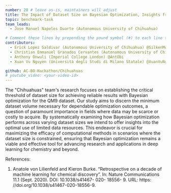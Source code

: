 ```yaml
---
number: 28 # leave as-is, maintainers will adjust
title: The Impact of Dataset Size on Bayesian Optimization, Insights from the QM9 Dataset
topic: benchmark-task
team_leads:
  - Jose Manuel Napoles Duarte (Autonomous University of Chihuahua)

# Comment these lines by prepending the pound symbol (#) to each line to hide these elements
contributors:
  - Erick Lopez Saldivar (Autonomous University of Chihuahua) @SilkenMocha
  - Christian Emmanuel Granados Cervantes (Autonomous University of Chihuahua) @Salario-Minimo
  - Anthony Onwuli (Imperial College London) @AntObi
  - Xuan Vu Nguyen (Università degli Studi di Milano Statale) @XuanVuNguyen

github: AC-BO-Hackathon/Chihuahuas
# youtube_video: <your-video-id>
---
```


The "Chihuahuas" team's research focuses on establishing the critical threshold of dataset size for achieving reliable results 
with Bayesian optimization for the QM9 dataset. Our study aims to discern the minimum dataset volume necessary for dependable 
optimization outcomes, a question of paramount importance in fields where data may be scarce or costly to acquire. By systematically
examining how Bayesian optimization performs across varying dataset sizes we intend to offer insights into the optimal use of limited 
data resources. This endeavor is crucial for maximizing the efficacy of computational methods in scenarios where the dataset size is 
constrained, ensuring that Bayesian optimization remains a viable and effective tool for advancing research and applications in 
deep learning for chemistry and beyond.

References:

1. Anatole von Lilienfeld and Kieron Burke. “Retrospective on a decade of machine learning for chemical discovery”. In: Nature Communications 11.1 (Sept. 2020). DOI: 10.1038/s41467- 020- 18556- 9. URL: https:
//doi.org/10.1038/s41467-020-18556-9.
